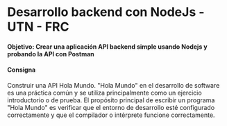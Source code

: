 <h1>Desarrollo backend con NodeJs - UTN - FRC</h1>

<h4>Objetivo: Crear una aplicación API backend simple usando Nodejs y probando la API con Postman</h4> 

<h4>Consigna</h4> 

<p>Construir una API Hola Mundo. "Hola Mundo" en el desarrollo de software es una práctica
común y se utiliza principalmente como un ejercicio introductorio o de prueba. El propósito principal
de escribir un programa "Hola Mundo" es verificar que el entorno de desarrollo esté configurado
correctamente y que el compilador o intérprete funcione correctamente.</p> 